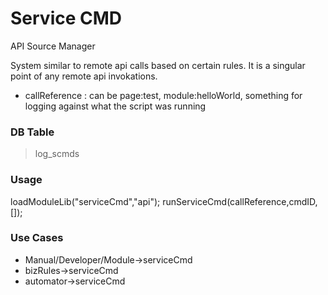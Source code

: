 # Service CMD

API Source Manager

System similar to remote api calls based on certain rules. It is a singular point of any remote api invokations.

* callReference : can be page:test, module:helloWorld, something for logging against what the script was running

### DB Table
> log_scmds


### Usage
loadModuleLib("serviceCmd","api");
runServiceCmd(callReference,cmdID,[]);


### Use Cases
+ Manual/Developer/Module->serviceCmd
+ bizRules->serviceCmd
+ automator->serviceCmd
